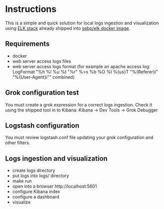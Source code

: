 # Instructions

This is a simple and quick solution for local logs ingestion and visualization using [ELK stack](https://www.elastic.co/) already shipped into [sebp/elk docker image](https://hub.docker.com/r/sebp/elk/).

## Requirements

- docker
- web server access logs files
- web server access logs format (for example an apache access log: LogFormat "%h %l %u %t \"%r\" %>s %b %O %I %{us}T \"%{Referer}i\" \"%{User-Agent}i\"" combined)

## Grok configuration test

You must create a grok expression for a correct logs ingestion. Check it using the shipped tool in to Kibana: Kibana -> Dev Tools -> Grok Debugger

## Logstash configuration

You must review logstash.conf file updating your grok configuration and other filters.

## Logs ingestion and visualization

- create logs directory
- put logs into logs/ directory
- make run
- open into a browser http://localhost:5601
- configure Kibana index
- configure a dashboard
- visualize
